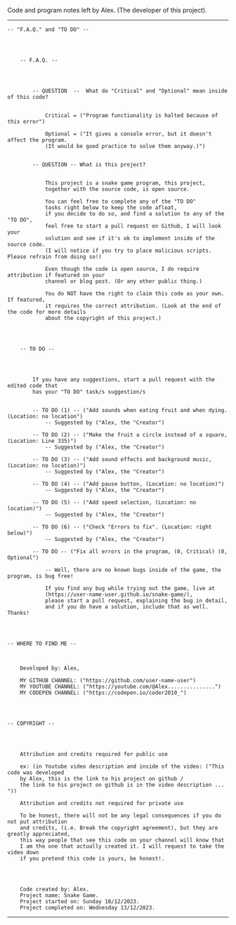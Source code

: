 Code and program notes left by Alex. (The developer of this project).




--------------------------------------------------------------------------------




    -- "F.A.Q." and "TO DO" --
    
    
    
    
        -- F.A.Q. -- 
        
        
        
        
            -- QUESTION  --  What do "Critical" and "Optional" mean inside of this code?
            
                
                Critical = ("Program functionality is halted because of this error")
                
                Optional = ("It gives a console error, but it doesn't affect the program. 
                (It would be good practice to solve them anyway.)")
            
            
            -- QUESTION -- What is this project?
            
            
                This project is a snake game program, this project, 
                together with the source code, is open source.
                
                You can feel free to complete any of the "TO DO" 
                tasks right below to keep the code afloat, 
                if you decide to do so, and find a solution to any of the "TO DO",
                feel free to start a pull request on Github, I will look your 
                solution and see if it's ok to implement inside of the source code. 
                (I will notice if you try to place malicious scripts. Please refrain from doing so!)
                
                Even though the code is open source, I do require attribution if featured on your 
                channel or blog post. (Or any other public thing.)
                
                You do NOT have the right to claim this code as your own. If featured,
                it requires the correct attribution. (Look at the end of the code for more details
                about the copyright of this project.) 
        
        
        
        
        -- TO DO --
        
        
        
        
            If you have any suggestions, start a pull request with the edited code that
            has your "TO DO" task/s suggestion/s
            
            
            -- TO DO (1) -- ("Add sounds when eating fruit and when dying. (Location: no location")
                -- Suggested by ("Alex, the "Creator")
            
            -- TO DO (2) -- ("Make the fruit a circle instead of a square, (Location: Line 335)")
                -- Suggested by ("Alex, the "Creator")
            
            -- TO DO (3) -- ("Add sound effects and background music, (Location: no location)")
                -- Suggested by ("Alex, the "Creator") 
            
            -- TO DO (4) -- ("Add pause button, (Location: no location)") 
                -- Suggested by ("Alex, the "Creator") 
            
            -- TO DO (5) -- ("Add speed selection, (Location: no location)") 
                -- Suggested by ("Alex, the "Creator") 
            
            -- TO DO (6) -- ("Check "Errors to fix". (Location: right below)")
                -- Suggested by ("Alex, the "Creator") 
        
            -- TO DO -- ("Fix all errors in the program, (0, Critical) (0, Optional")
            
                -- Well, there are no known bugs inside of the game, the program, is bug free!
                
                If you find any bug while trying out the game, live at 
                (https://user-name-user.github.io/snake-game/), 
                please start a pull request, explaining the bug in detail, 
                and if you do have a solution, include that as well. Thanks! 
    
    
    
    
    -- WHERE TO FIND ME -- 
    
    
    
        Developed by: Alex,  
        
        MY GITHUB CHANNEL: ("https://github.com/user-name-user")
        MY YOUTUBE CHANNEL: ("https://youtube.com/@Alex...............")
        MY CODEPEN CHANNEL: ("https://codepen.io/coder2010_")
    
    
    
    
    -- COPYRIGHT --
    
    
    
    
        Attribution and credits required for public use
        
        ex: (in Youtube video description and inside of the video: ("This code was developed
        by Alex, this is the link to his project on github / 
        the link to his project on github is in the video description ... "))
        
        Attribution and credits not required for private use
        
        To be honest, there will not be any legal consequences if you do not put attribution
        and credits, (i.e. Break the copyright agreement), but they are greatly appreciated, 
        this way people that see this code on your channel will know that 
        I am the one that actually created it. I will request to take the video down 
        if you pretend this code is yours, be honest!.
    
    
        
        
        Code created by: Alex.  
        Project name: Snake Game.
        Project started on: Sunday 10/12/2023.
        Project completed on: Wednesday 13/12/2023. 




--------------------------------------------------------------------------------

